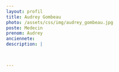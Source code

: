 ```yaml
---
layout: profil
title: Audrey Gombeau
photo: /assets/css/img/audrey_gombeau.jpg
poste: Medecin
prenom: Audrey
anciennete: 
description: |


  
---
```


